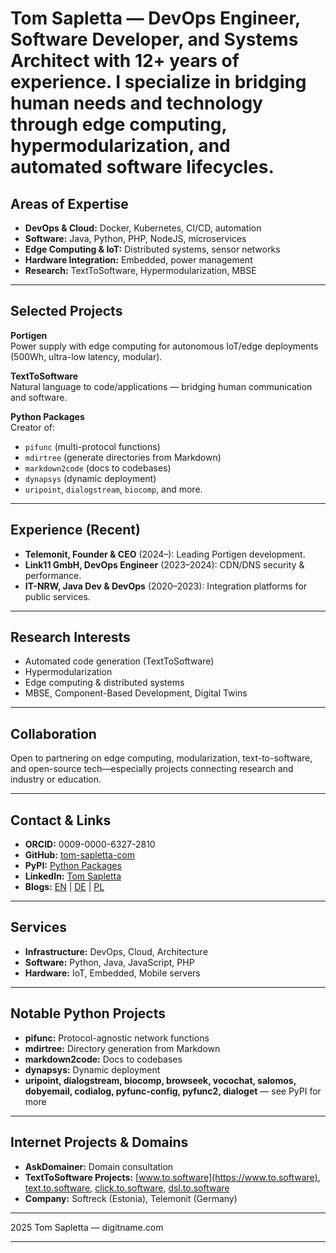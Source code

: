 # Tom Sapletta — DevOps Engineer, Software Developer, and Systems Architect with 12+ years of experience. I specialize in bridging human needs and technology through edge computing, hypermodularization, and automated software lifecycles.

## Areas of Expertise

- **DevOps & Cloud:** Docker, Kubernetes, CI/CD, automation
- **Software:** Java, Python, PHP, NodeJS, microservices
- **Edge Computing & IoT:** Distributed systems, sensor networks
- **Hardware Integration:** Embedded, power management
- **Research:** TextToSoftware, Hypermodularization, MBSE

---

## Selected Projects

**Portigen**  
Power supply with edge computing for autonomous IoT/edge deployments (500Wh, ultra-low latency, modular).

**TextToSoftware**  
Natural language to code/applications — bridging human communication and software.

**Python Packages**  
Creator of:  
- `pifunc` (multi-protocol functions)
- `mdirtree` (generate directories from Markdown)
- `markdown2code` (docs to codebases)
- `dynapsys` (dynamic deployment)
- `uripoint`, `dialogstream`, `biocomp`, and more.

---

## Experience (Recent)

- **Telemonit, Founder & CEO** (2024–): Leading Portigen development.
- **Link11 GmbH, DevOps Engineer** (2023–2024): CDN/DNS security & performance.
- **IT-NRW, Java Dev & DevOps** (2020–2023): Integration platforms for public services.

---

## Research Interests

- Automated code generation (TextToSoftware)
- Hypermodularization
- Edge computing & distributed systems
- MBSE, Component-Based Development, Digital Twins

---

## Collaboration

Open to partnering on edge computing, modularization, text-to-software, and open-source tech—especially projects connecting research and industry or education.

---

## Contact & Links

- **ORCID:** 0009-0000-6327-2810
- **GitHub:** [tom-sapletta-com](https://github.com/tom-sapletta-com)
- **PyPI:** [Python Packages](https://pypi.org/user/tom-sapletta-com)
- **LinkedIn:** [Tom Sapletta](https://linkedin.com/in/tom-sapletta-com)
- **Blogs:** [EN](https://tom.sapletta.com) | [DE](https://tom.sapletta.de) | [PL](https://tom.sapletta.pl)

---

## Services

- **Infrastructure:** DevOps, Cloud, Architecture
- **Software:** Python, Java, JavaScript, PHP
- **Hardware:** IoT, Embedded, Mobile servers

---

## Notable Python Projects

- **pifunc:** Protocol-agnostic network functions
- **mdirtree:** Directory generation from Markdown
- **markdown2code:** Docs to codebases
- **dynapsys:** Dynamic deployment
- **uripoint, dialogstream, biocomp, browseek, vocochat, salomos, dobyemail, codialog, pyfunc-config, pyfunc2, dialoget** — see PyPI for more

---

## Internet Projects & Domains

- **AskDomainer:** Domain consultation
- **TextToSoftware Projects:** [www.to.software](https://www.to.software), [text.to.software](https://text.to.software), [click.to.software](https://click.to.software), [dsl.to.software](https://dsl.to.software)
- **Company:** Softreck (Estonia), Telemonit (Germany)

---

 2025 Tom Sapletta — digitname.com

---
